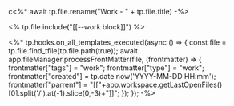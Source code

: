 c<%* 
await tp.file.rename("Work - " + tp.file.title)
-%>

<% tp.file.include("[[--work block]]") %>



<%*
tp.hooks.on_all_templates_executed(async () => {
  const file = tp.file.find_tfile(tp.file.path(true));
  await app.fileManager.processFrontMatter(file, (frontmatter) => {
    frontmatter["tags"] = "work";
    frontmatter["type"] = "work";
    frontmatter["created"] = tp.date.now('YYYY-MM-DD HH:mm');
    frontmatter["parrent"] = "[["+app.workspace.getLastOpenFiles()[0].split('/').at(-1).slice(0,-3)+"]]";
   });
});
-%>
